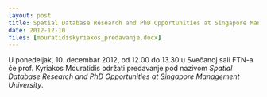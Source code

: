 ```yaml
---
layout: post
title: Spatial Database Research and PhD Opportunities at Singapore Management University
date: 2012-12-10
files: [mouratidiskyriakos_predavanje.docx]
---
```


U ponedeljak, 10. decembar 2012, od 12.00 do 13.30 u Svečanoj sali FTN-a će prof. Kyriakos Mouratidis održati predavanje pod nazivom *Spatial Database Research and PhD Opportunities at Singapore Management University*.